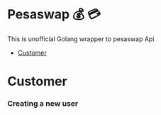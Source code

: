 # Pesaswap :moneybag: :credit_card:
This is unofficial Golang wrapper to pesaswap Api

- [Customer](#customer)

# Customer

### Creating a new user
